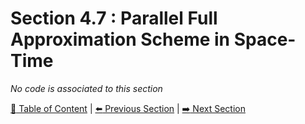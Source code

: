 # Section 4.7 : Parallel Full Approximation Scheme in Space-Time

_No code is associated to this section_

[:book: Table of Content](../../README.md) | [:arrow_left: Previous Section](../sec4.6/README.md) | [:arrow_right: Next Section](../sec4.8/README.md)